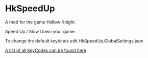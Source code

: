# HkSpeedUp

A mod for the game Hollow Knight.

Speed Up / Slow Down your game.

To change the default keybinds edit HkSpeedUp.GlobalSettings.json

[A list of all KeyCodes can be found here](https://docs.unity3d.com/6000.0/Documentation/ScriptReference/KeyCode.html)